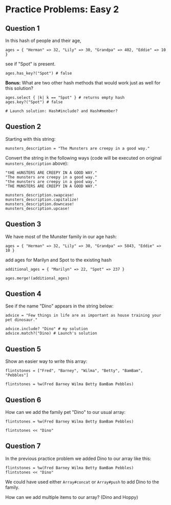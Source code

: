 # Practice Problems: Easy 2

## Question 1

In this hash of people and their age,

```
ages = { "Herman" => 32, "Lily" => 30, "Grandpa" => 402, "Eddie" => 10 }
```

see if "Spot" is present.

```
ages.has_key?("Spot") # false
```

**Bonus:** What are two other hash methods that would work just as well for this solution?

```
ages.select { |k| k == "Spot" } # returns empty hash
ages.key?("Spot") # false

# Launch solution: Hash#include? and Hash#member?
```

## Question 2

Starting with this string:

```
munsters_description = "The Munsters are creepy in a good way."
```

Convert the string in the following ways (code will be executed on original `munsters_description` above):

```
"tHE mUNSTERS ARE CREEPY IN A GOOD WAY."
"The munsters are creepy in a good way."
"the munsters are creepy in a good way."
"THE MUNSTERS ARE CREEPY IN A GOOD WAY."
```

```
munsters_description.swapcase!
munsters_description.capitalize!
munsters_description.downcase!
munsters_description.upcase!
```

## Question 3

We have most of the Munster family in our age hash:

```
ages = { "Herman" => 32, "Lily" => 30, "Grandpa" => 5843, "Eddie" => 10 }
```

add ages for Marilyn and Spot to the existing hash

```
additional_ages = { "Marilyn" => 22, "Spot" => 237 }
```

```
ages.merge!(additional_ages)
```

## Question 4

See if the name "Dino" appears in the string below:

```
advice = "Few things in life are as important as house training your pet dinosaur."
```

```
advice.include? "Dino" # my solution
advice.match?("Dino) # Launch's solution
```

## Question 5

Show an easier way to write this array:

```
flintstones = ["Fred", "Barney", "Wilma", "Betty", "BamBam", "Pebbles"]
```

```
flintstones = %w(Fred Barney Wilma Betty BamBam Pebbles)
```

## Question 6

How can we add the family pet "Dino" to our usual array:

```
flintstones = %w(Fred Barney Wilma Betty BamBam Pebbles)
```

```
flintstones << "Dino"
```

## Question 7

In the previous practice problem we added Dino to our array like this:

```
flintstones = %w(Fred Barney Wilma Betty BamBam Pebbles)
flintstones << "Dino"
```

We could have used either `Array#concat` or `Array#push` to add Dino to the family.

How can we add multiple items to our array? (Dino and Hoppy)
